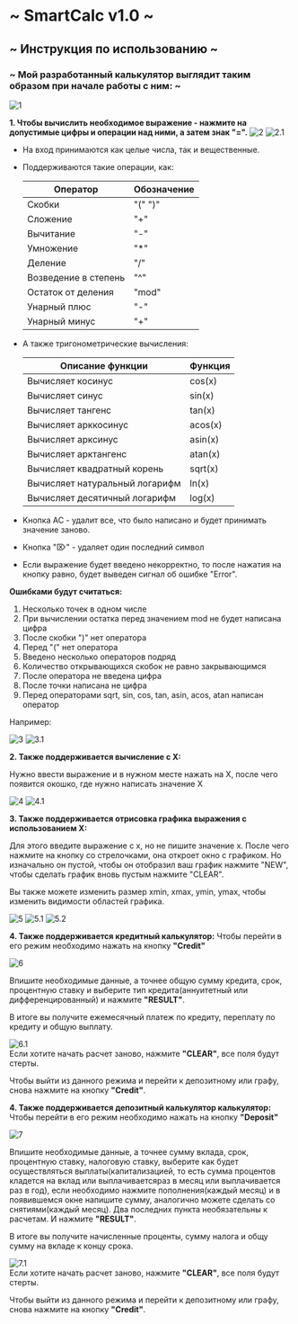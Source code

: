 # ~ SmartCalc v1.0 ~

## ~  Инструкция по использованию ~

### ~ Мой разработанный калькулятор выглядит таким образом при начале работы с ним: ~
![1](./screen/1.png) 

**1. Чтобы вычислить необходимое выражение - нажмите на допустимые цифры и операции над ними, а затем знак "=".**
![2](./screen/2.png) 
![2.1](./screen/2.1.png)  

- На вход принимаются как целые числа, так и вещественные.  

- Поддерживаются такие операции, как:  

    | Оператор | Обозначение |
    | --- | --- |
    | Скобки | "(" ")" |  
    | Сложение | "+" | 
    | Вычитание | "-" |
    | Умножение | "*" |
    | Деление | "/" |  
    | Возведение в степень | "^" |   
    | Остаток от деления | "mod" |   
    | Унарный плюс | "-" |   
    | Унарный минус | "+" |  

- А также тригонометрические вычисления:  

    | Описание функции | Функция |   
    | --- | --- |  
    | Вычисляет косинус | cos(x) |   
    | Вычисляет синус | sin(x) |  
    | Вычисляет тангенс | tan(x) |  
    | Вычисляет арккосинус | acos(x) | 
    | Вычисляет арксинус | asin(x) | 
    | Вычисляет арктангенс | atan(x) |
    | Вычисляет квадратный корень | sqrt(x) |
    | Вычисляет натуральный логарифм | ln(x) | 
    | Вычисляет десятичный логарифм | log(x) |     

- Kнопка AC - удалит все, что было написано и будет принимать значение заново.  

- Кнопка "⌦" - удаляет один последний символ

- Если выражение будет введено некорректно, то после нажатия на кнопку равно, будет выведен сигнал об ошибке "Error".    

**Ошибками будут считаться:**
1. Несколько точек в одном числе 
2. При вычислении остатка перед значением mod не будет написана цифра 
3. После скобки ")" нет оператора
4. Перед "(" нет оператора 
5. Введено несколько операторов подряд 
6. Количество открывающихся скобок не равно закрывающимся 
7. После оператора не введена цифра 
8. После точки написана не цифра
9. Перед операторами sqrt, sin, cos, tan, asin, acos, atan написан оператор  

Например:  

![3](./screen/3.png) 
![3.1](./screen/3.1.png) 
 
**2. Также поддерживается вычисление с X:**  

Нужно ввести выражение и в нужном месте нажать на X, после чего появится окошко, где нужно написать значение X  

![4](./screen/4.png) 
![4.1](./screen/4.1.png) 

**3. Также поддерживается отрисовка графика выражения с использованием X:**  

Для этого введите выражение с x, но не пишите значение x. После чего нажмите на кнопку со стрелочками, она откроет окно с графиком. Но изначально он пустой, чтобы он отобразил ваш график нажмите "NEW", чтобы сделать график вновь пустым нажмите "CLEAR".  

Вы также можете изменить размер xmin, xmax, ymin, ymax, чтобы изменить видимости областей графика.  

![5](./screen/5.png) 
![5.1](./screen/5.1.png)
![5.2](./screen/5.2.png)

**4. Также поддерживается кредитный калькулятор:**
Чтобы перейти в его режим необходимо нажать на кнопку **"Credit"**  

![6](./screen/6.png)  

Впишите необходимые данные, а точнее общую сумму кредита, срок, процентную ставку и выберите тип кредита(аннуитетный или дифференцированный) и нажмите **"RESULT"**.  

В итоге вы получите ежемесячный платеж по кредиту, переплату по кредиту и общую выплату.  

![6.1](./screen/6.1.png)  
Если хотите начать расчет заново, нажмите **"CLEAR"**, все поля будут стерты.  

Чтобы выйти из данного режима и перейти к депозитному или графу, снова нажмите на кнопку **"Credit"**.  

**4. Также поддерживается депозитный калькулятор калькулятор:**
Чтобы перейти в его режим необходимо нажать на кнопку **"Deposit"**  

![7](./screen/7.png)  

Впишите необходимые данные, а точнее сумму вклада, срок, процентную ставку, налоговую ставку, выберите как будет осуществляться выплаты(капитализацией, то есть сумма процентов кладется на вклад или выплачиваетсяраз в месяц или выплачивается раз в год), если необходимо нажмите пополнения(каждый месяц) и в появившемся окне напишите сумму, аналогично можете сделать со снятиями(каждый месяц). Два последних пункта необязательны к расчетам. И нажмите **"RESULT"**.  

В итоге вы получите начисленные проценты, сумму налога и общу сумму на вкладе к концу срока.  

![7.1](./screen/7.1.png)  
Если хотите начать расчет заново, нажмите **"CLEAR"**, все поля будут стерты.  

Чтобы выйти из данного режима и перейти к депозитному или графу, снова нажмите на кнопку **"Credit"**.  
